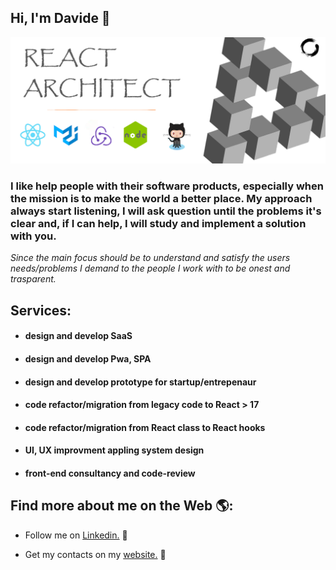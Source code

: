 ## Hi, I'm Davide 👋

![](/cover-01.png)

### I like help people with their software products, especially when the mission is to make the world a better place. My approach always start listening, I will ask question until the problems it's clear and, if I can help, I will study and implement a solution with you.

_Since the main focus should be to understand and satisfy the users needs/problems I demand to the people I work with to be onest and trasparent._

## Services:

- #### design and develop SaaS

- #### design and develop Pwa, SPA

- #### design and develop prototype for startup/entrepenaur

- #### code refactor/migration from legacy code to React > 17

- #### code refactor/migration from React class to React hooks

- #### UI, UX improvment appling system design

- #### front-end consultancy and code-review

## Find more about me on the Web 🌎:

- Follow me on <a href="https://www.linkedin.com/in/davide-mezzetti-6272a635/">Linkedin.</a> 💼

- Get my contacts on my <a href="https://www.davidemezzetti.com">website.</a> 🚀
